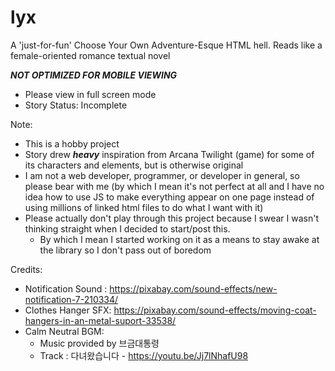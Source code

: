 # lyx
A 'just-for-fun' Choose Your Own Adventure-Esque HTML hell. Reads like a female-oriented romance textual novel

***NOT OPTIMIZED FOR MOBILE VIEWING***
- Please view in full screen mode
- Story Status: Incomplete

Note:
- This is a hobby project
- Story drew ***heavy*** inspiration from Arcana Twilight (game) for some of its characters and elements, but is otherwise original
- I am not a web developer, programmer, or developer in general, so please bear with me (by which I mean it's not perfect at all and I have no idea how to use JS to make everything appear on one page instead of using millions of linked html files to do what I want with it)
- Please actually don't play through this project because I swear I wasn't thinking straight when I decided to start/post this.
  - By which I mean I started working on it as a means to stay awake at the library so I don't pass out of boredom

Credits:
- Notification Sound : https://pixabay.com/sound-effects/new-notification-7-210334/
- Clothes Hanger SFX: https://pixabay.com/sound-effects/moving-coat-hangers-in-an-metal-suport-33538/ 
- Calm Neutral BGM:
  - Music provided by 브금대통령
  - Track : 다녀왔습니다 - https://youtu.be/Jj7lNhafU98
